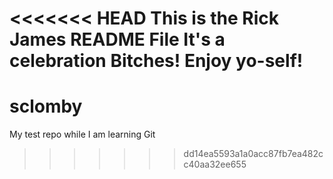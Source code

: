 <<<<<<< HEAD
This is the Rick James README File
It's a celebration Bitches! Enjoy yo-self!
=======
# sclomby
My test repo while I am learning Git
>>>>>>> dd14ea5593a1a0acc87fb7ea482cc40aa32ee655
